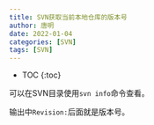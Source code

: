 ```yaml
---
title: SVN获取当前本地仓库的版本号
author: 唐明
date: 2022-01-04
categories: [SVN]
tags: [SVN]
---
```

* TOC
{:toc}

可以在SVN目录使用`svn info`命令查看。

输出中`Revision:`后面就是版本号。